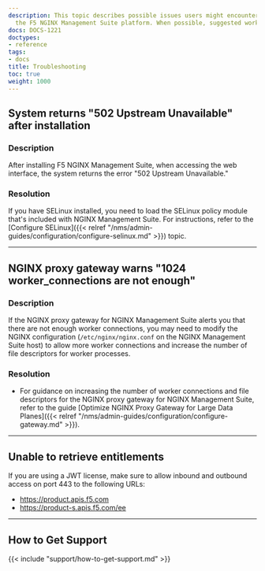 ```yaml
---
description: This topic describes possible issues users might encounter when using
  the F5 NGINX Management Suite platform. When possible, suggested workarounds are provided.
docs: DOCS-1221
doctypes:
- reference
tags:
- docs
title: Troubleshooting
toc: true
weight: 1000
---
```


## System returns "502 Upstream Unavailable" after installation</summary>

### Description

After installing F5 NGINX Management Suite, when accessing the web interface, the system returns the error "502 Upstream Unavailable."

### Resolution

If you have SELinux installed, you need to load the SELinux policy module that's included with NGINX Management Suite. For instructions, refer to the [Configure SELinux]({{< relref "/nms/admin-guides/configuration/configure-selinux.md" >}}) topic.

---

## NGINX proxy gateway warns "1024 worker_connections are not enough"</summary>

### Description

If the NGINX proxy gateway for NGINX Management Suite alerts you that there are not enough worker connections, you may need to modify the NGINX configuration (`/etc/nginx/nginx.conf` on the NGINX Management Suite host) to allow more worker connections and increase the number of file descriptors for worker processes.

### Resolution

- For guidance on increasing the number of worker connections and file descriptors for the NGINX proxy gateway for NGINX Management Suite, refer to the guide [Optimize NGINX Proxy Gateway for Large Data Planes]({{< relref "/nms/admin-guides/configuration/configure-gateway.md" >}}).

---

## Unable to retrieve entitlements

If you are using a JWT license, make sure to allow inbound and outbound access on port 443 to the following URLs:

- <https://product.apis.f5.com>
- <https://product-s.apis.f5.com/ee>

---

## How to Get Support

{{< include "support/how-to-get-support.md" >}}
